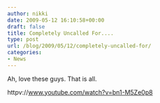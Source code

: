 ```yaml
---
author: nikki
date: 2009-05-12 16:10:58+00:00
draft: false
title: Completely Uncalled For....
type: post
url: /blog/2009/05/12/completely-uncalled-for/
categories:
- News
---
```


Ah, love these guys.
That is all.

httpv://www.youtube.com/watch?v=bn1-M5Ze0p8
